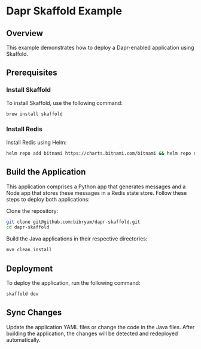 # Dapr Skaffold Example

## Overview
This example demonstrates how to deploy a Dapr-enabled application using Skaffold.

## Prerequisites

### Install Skaffold
To install Skaffold, use the following command:
```bash
brew install skaffold
```

### Install Redis
Install Redis using Helm:
```bash
helm repo add bitnami https://charts.bitnami.com/bitnami && helm repo update && helm install redis bitnami/redis --set cluster.enabled=false --set replica.replicaCount=0 --set fullnameOverride=dapr-dev-redis
```

## Build the Application
This application comprises a Python app that generates messages and a Node app that stores these messages in a Redis state store. Follow these steps to deploy both applications:

Clone the repository:
```bash
git clone git@github.com:bibryam/dapr-skaffold.git
cd dapr-skaffold
```

Build the Java applications in their respective directories:
```bash
mvn clean install
```

## Deployment
To deploy the application, run the following command:
```bash
skaffold dev
```

## Sync Changes
Update the application YAML files or change the code in the Java files. After building the application, the changes will be detected and redeployed automatically.
